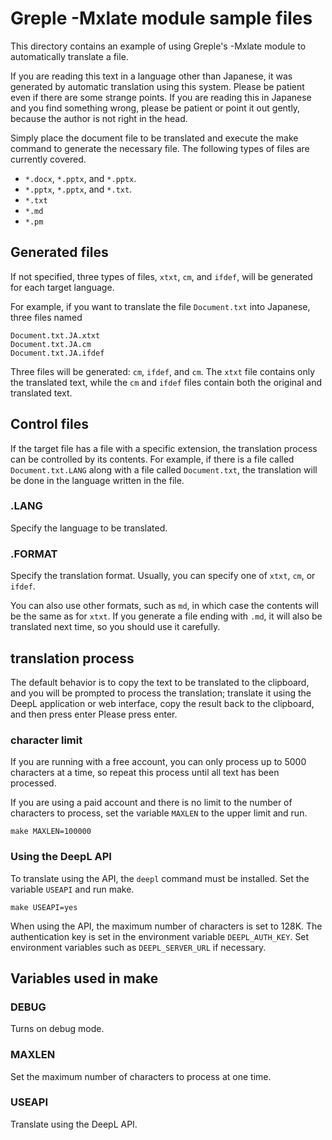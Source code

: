 # Greple -Mxlate module sample files

This directory contains an example of using Greple's -Mxlate module to automatically translate a file.

If you are reading this text in a language other than Japanese, it was generated by automatic translation using this system. Please be patient even if there are some strange points. If you are reading this in Japanese and you find something wrong, please be patient or point it out gently, because the author is not right in the head.

Simply place the document file to be translated and execute the make command to generate the necessary file. The following types of files are currently covered.

- `*.docx`, `*.pptx`, and `*.pptx`.
- `*.pptx`, `*.pptx`, and `*.txt`.
- `*.txt`
- `*.md`
- `*.pm`

## Generated files

If not specified, three types of files, `xtxt`, `cm`, and `ifdef`, will be generated for each target language.

For example, if you want to translate the file `Document.txt` into Japanese, three files named

    Document.txt.JA.xtxt
    Document.txt.JA.cm
    Document.txt.JA.ifdef

Three files will be generated: `cm`, `ifdef`, and `cm`. The `xtxt` file contains only the translated text, while the `cm` and `ifdef` files contain both the original and translated text.

## Control files

If the target file has a file with a specific extension, the translation process can be controlled by its contents. For example, if there is a file called `Document.txt.LANG` along with a file called `Document.txt`, the translation will be done in the language written in the file.

### .LANG

Specify the language to be translated.

### .FORMAT

Specify the translation format. Usually, you can specify one of `xtxt`, `cm`, or `ifdef`.

You can also use other formats, such as `md`, in which case the contents will be the same as for `xtxt`. If you generate a file ending with `.md`, it will also be translated next time, so you should use it carefully.

## translation process

The default behavior is to copy the text to be translated to the clipboard, and you will be prompted to process the translation; translate it using the DeepL application or web interface, copy the result back to the clipboard, and then press enter Please press enter.

### character limit

If you are running with a free account, you can only process up to 5000 characters at a time, so repeat this process until all text has been processed.

If you are using a paid account and there is no limit to the number of characters to process, set the variable `MAXLEN` to the upper limit and run.

    make MAXLEN=100000

### Using the DeepL API

To translate using the API, the `deepl` command must be installed. Set the variable `USEAPI` and run make.

    make USEAPI=yes

When using the API, the maximum number of characters is set to 128K. The authentication key is set in the environment variable `DEEPL_AUTH_KEY`. Set environment variables such as `DEEPL_SERVER_URL` if necessary.

## Variables used in make

### DEBUG

Turns on debug mode.

### MAXLEN

Set the maximum number of characters to process at one time.

### USEAPI

Translate using the DeepL API.
